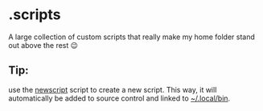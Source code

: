 # .scripts

A large collection of custom scripts that really make my home folder stand out
above the rest 😉

## Tip:
use the [newscript](newscript) script to create a new script. This way, it will
automatically be added to source control and linked to
[~/.local/bin](../.local/bin).

